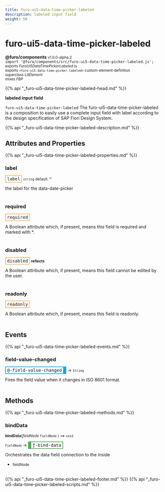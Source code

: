 ```yaml
---
title: furo-ui5-data-time-picker-labeled
description: labeled input field
weight: 50
---
```


# furo-ui5-data-time-picker-labeled
**@furo/components** <small>v1.0.0-alpha.2</small>
<br>`import '@furo/components/src/furo-ui5-data-time-picker-labeled.js';`<small>
<br>exports *FuroUi5DataTimePickerLabeled* js
<br>exports `<furo-ui5-data-time-picker-labeled>` custom-element-definition
<br>superclass *LitElement*
<br> mixes *FBP*</small>

{{% api "_furo-ui5-data-time-picker-labeled-head.md" %}}

**labeled input field**

`furo-ui5-data-time-picker-labeled`
The furo-ui5-data-time-picker-labeled is a composition to easily use a complete input field with label according
to the design specification of SAP Fiori Design System.

{{% api "_furo-ui5-data-time-picker-labeled-description.md" %}}


## Attributes and Properties
{{% api "_furo-ui5-data-time-picker-labeled-properties.md" %}}





### **label**

<span  style="border-width:2px; border-style: solid;border-color:  rgb(255, 182, 91);font-family:monospace; padding:2px 4px;">label</span>
<small>`string` default: **&#39;&#39;**</small>

the label for the data-date-picker
<br><br>

### **required**

<span  style="border-width:2px; border-style: solid;border-color:  rgb(255, 182, 91);font-family:monospace; padding:2px 4px;">required</span>
</small>

A Boolean attribute which, if present, means this field is required and marked with *.
<br><br>

### **disabled**

<span  style="border-width:2px; border-style: solid;border-color:  rgb(255, 182, 91);font-family:monospace; padding:2px 4px;">disabled</span> <small>**reflects**</small>
</small>

A Boolean attribute which, if present, means this field cannot be edited by the user.
<br><br>

### **readonly**

<span  style="border-width:2px; border-style: solid;border-color:  rgb(255, 182, 91);font-family:monospace; padding:2px 4px;">readonly</span>
</small>

A Boolean attribute which, if present, means this field is readonly.
<br><br>
## Events
{{% api "_furo-ui5-data-time-picker-labeled-events.md" %}}

### **field-value-changed**
<span  style="border-width:2px 10px 2px 2px; border-style: solid;border-color:  rgb(2, 168, 244);font-family:monospace; padding:2px 4px;">@-field-value-changed</span>
→ <small>`String`</small>

Fires the field value when it changes in ISO 8601 format.
<br><br>

## Methods
{{% api "_furo-ui5-data-time-picker-labeled-methods.md" %}}



### **bindData**
<small>**bindData**(*fieldNode* `FieldNode` ) ⟹ `void`</small>

<small>`FieldNode` </small> →
<span  style="border-width:2px 2px 2px 10px; border-style: solid;border-color:  rgb(76, 175, 80);font-family:monospace; padding:2px 4px;">ƒ-bind-data</span>

Orchestrates the data field connection to the inside

- <small>fieldNode </small>
<br><br>








{{% api "_furo-ui5-data-time-picker-labeled-footer.md" %}}
{{% api "_furo-ui5-data-time-picker-labeled-scripts.md" %}}
